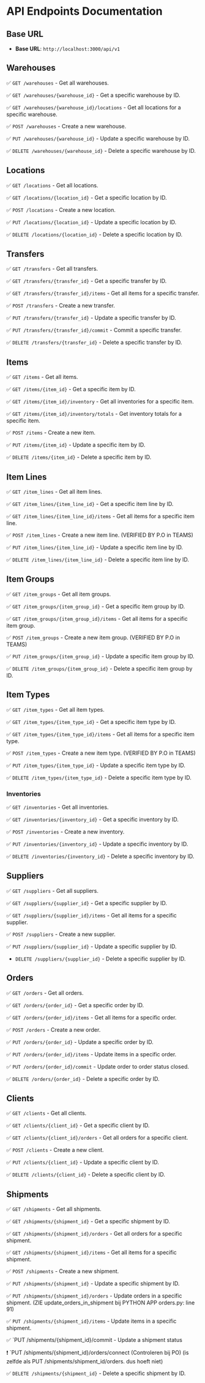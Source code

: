 # API Endpoints Documentation


## Base URL

- **Base URL**: `http://localhost:3000/api/v1`


## Warehouses

✅ `GET /warehouses` - Get all warehouses.

✅ `GET /warehouses/{warehouse_id}` - Get a specific warehouse by ID.

✅ `GET /warehouses/{warehouse_id}/locations` - Get all locations for a specific warehouse.

✅ `POST /warehouses` - Create a new warehouse.

✅ `PUT /warehouses/{warehouse_id}` - Update a specific warehouse by ID.

✅ `DELETE /warehouses/{warehouse_id}` - Delete a specific warehouse by ID.


## Locations

✅ `GET /locations` - Get all locations.

✅ `GET /locations/{location_id}` - Get a specific location by ID.

✅ `POST /locations` - Create a new location.

✅ `PUT /locations/{location_id}` - Update a specific location by ID.

✅ `DELETE /locations/{location_id}` - Delete a specific location by ID.



## Transfers

✅ `GET /transfers` - Get all transfers.

✅ `GET /transfers/{transfer_id}` - Get a specific transfer by ID.

✅ `GET /transfers/{transfer_id}/items` - Get all items for a specific transfer.

✅ `POST /transfers` - Create a new transfer.

✅ `PUT /transfers/{transfer_id}` - Update a specific transfer by ID.

✅ `PUT /transfers/{transfer_id}/commit` - Commit a specific transfer.

✅ `DELETE /transfers/{transfer_id}` - Delete a specific transfer by ID.


## Items

✅ `GET /items` - Get all items.

✅ `GET /items/{item_id}` - Get a specific item by ID.

✅ `GET /items/{item_id}/inventory` - Get all inventories for a specific item.

✅ `GET /items/{item_id}/inventory/totals` - Get inventory totals for a specific item.

✅ `POST /items` - Create a new item.

✅ `PUT /items/{item_id}` - Update a specific item by ID.

✅ `DELETE /items/{item_id}` - Delete a specific item by ID.


## Item Lines

✅ `GET /item_lines` - Get all item lines.

✅ `GET /item_lines/{item_line_id}` - Get a specific item line by ID.

✅ `GET /item_lines/{item_line_id}/items` - Get all items for a specific item line.

✅ `POST /item_lines` - Create a new item line. (VERIFIED BY P.O in TEAMS)

✅ `PUT /item_lines/{item_line_id}` - Update a specific item line by ID.

✅ `DELETE /item_lines/{item_line_id}` - Delete a specific item line by ID.





## Item Groups

✅ `GET /item_groups` - Get all item groups.

✅ `GET /item_groups/{item_group_id}` - Get a specific item group by ID.

✅ `GET /item_groups/{item_group_id}/items` - Get all items for a specific item group.

✅ `POST /item_groups` - Create a new item group. (VERIFIED BY P.O in TEAMS)

✅ `PUT /item_groups/{item_group_id}` - Update a specific item group by ID.

✅ `DELETE /item_groups/{item_group_id}` - Delete a specific item group by ID.





## Item Types

✅ `GET /item_types` - Get all item types.

✅ `GET /item_types/{item_type_id}` - Get a specific item type by ID.

✅ `GET /item_types/{item_type_id}/items` - Get all items for a specific item type.

✅ `POST /item_types` - Create a new item type. (VERIFIED BY P.O in TEAMS)

✅ `PUT /item_types/{item_type_id}` - Update a specific item type by ID.

✅ `DELETE /item_types/{item_type_id}` - Delete a specific item type by ID.





### Inventories

✅ `GET /inventories` - Get all inventories.

✅ `GET /inventories/{inventory_id}` - Get a specific inventory by ID.

✅ `POST /inventories` - Create a new inventory.

✅ `PUT /inventories/{inventory_id}` - Update a specific inventory by ID.

✅ `DELETE /inventories/{inventory_id}` - Delete a specific inventory by ID.






## Suppliers

✅ `GET /suppliers` - Get all suppliers.

✅ `GET /suppliers/{supplier_id}` - Get a specific supplier by ID.

✅ `GET /suppliers/{supplier_id}/items` - Get all items for a specific supplier.

✅ `POST /suppliers` - Create a new supplier.

✅ `PUT /suppliers/{supplier_id}` - Update a specific supplier by ID.

- `DELETE /suppliers/{supplier_id}` - Delete a specific supplier by ID.






## Orders

✅ `GET /orders` - Get all orders.

✅ `GET /orders/{order_id}` - Get a specific order by ID.

✅ `GET /orders/{order_id}/items` - Get all items for a specific order.

✅ `POST /orders` - Create a new order.

✅ `PUT /orders/{order_id}` - Update a specific order by ID.

✅ `PUT /orders/{order_id}/items` - Update items in a specific order.

✅ `PUT /orders/{order_id}/commit` - Update order to order status closed.

✅ `DELETE /orders/{order_id}` - Delete a specific order by ID.




## Clients

✅ `GET /clients` - Get all clients.

✅ `GET /clients/{client_id}` - Get a specific client by ID.

✅ `GET /clients/{client_id}/orders` - Get all orders for a specific client.

✅ `POST /clients` - Create a new client.

✅ `PUT /clients/{client_id}` - Update a specific client by ID.

✅ `DELETE /clients/{client_id}` - Delete a specific client by ID.






## Shipments

✅ `GET /shipments` - Get all shipments.

✅ `GET /shipments/{shipment_id}` - Get a specific shipment by ID.

✅ `GET /shipments/{shipment_id}/orders` - Get all orders for a specific shipment.

✅ `GET /shipments/{shipment_id}/items` - Get all items for a specific shipment.

✅ `POST /shipments` - Create a new shipment.

✅ `PUT /shipments/{shipment_id}` - Update a specific shipment by ID.

✅ `PUT /shipments/{shipment_id}/orders` - Update orders in a specific shipment. (ZIE update_orders_in_shipment bij PYTHON APP orders.py: line 91)

✅ `PUT /shipments/{shipment_id}/items` - Update items in a specific shipment.

✅ `PUT /shipments/{shipment_id}/commit - Update a shipment status

❗ `PUT /shipments/{shipment_id}/orders/connect (Controleren bij PO) (is zelfde als PUT /shipments/shipment_id/orders. dus hoeft niet)

✅ `DELETE /shipments/{shipment_id}` - Delete a specific shipment by ID.